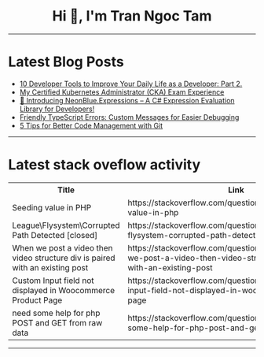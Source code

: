 <h1 align="center">Hi 👋, I'm Tran Ngoc Tam</h1>

---

# Latest Blog Posts 
<!-- BLOG-POST-LIST:START -->
- [10 Developer Tools to Improve Your Daily Life as a Developer: Part 2.](https://dev.to/balrajola/10-developer-tools-to-improve-your-daily-life-as-a-developer-part-2-h53)
- [My Certified Kubernetes Administrator &lpar;CKA&rpar; Exam Experience](https://dev.to/aws-builders/my-certified-kubernetes-administrator-cka-exam-experience-p45)
- [🚀 Introducing NeonBlue.Expressions – A C# Expression Evaluation Library for Developers!](https://dev.to/mohamed_ashmawy_d93978442/introducing-neonblueexpressions-a-c-expression-evaluation-library-for-developers-5bme)
- [Friendly TypeScript Errors: Custom Messages for Easier Debugging](https://dev.to/reallygood/making-typescript-errors-friendly-custom-messages-for-easier-debugging-5672)
- [5 Tips for Better Code Management with Git](https://dev.to/jaimaldullat/5-tips-for-better-code-management-with-git-5dc8)
<!-- BLOG-POST-LIST:END -->

---

# Latest stack oveflow activity
<table>
  <tr><th>Title</th><th>Link</th></tr>
  <!-- STACKOVERFLOW:START --><tr><td>Seeding value in PHP</td><td>https://stackoverflow.com/questions/79002182/seeding-value-in-php</td></tr><tr><td>League\Flysystem\Corrupted Path Detected [closed]</td><td>https://stackoverflow.com/questions/79002150/league-flysystem-corrupted-path-detected</td></tr><tr><td>When we post a video then video structure div is paired with an existing post</td><td>https://stackoverflow.com/questions/79002094/when-we-post-a-video-then-video-structure-div-is-paired-with-an-existing-post</td></tr><tr><td>Custom Input field not displayed in Woocommerce Product Page</td><td>https://stackoverflow.com/questions/79002003/custom-input-field-not-displayed-in-woocommerce-product-page</td></tr><tr><td>need some help for php POST and GET from raw data</td><td>https://stackoverflow.com/questions/79001998/need-some-help-for-php-post-and-get-from-raw-data</td></tr><!-- STACKOVERFLOW:END -->
</table>

---


